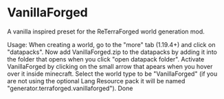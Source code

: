 # VanillaForged
A vanilla inspired preset for the ReTerraForged world generation mod.


Usage:
When creating a world, go to the "more" tab (1.19.4+) and click on "datapacks". Now add VanillaForged.zip to the datapacks by adding it into the folder that opens when you click "open datapack folder". Activate VanillaForged by clicking on the small arrow that apears when you hover over it inside minecraft. Select the world type to be "VanillaForged" (if you are not using the optional Lang Resource pack it will be named "generator.terraforged.vanillaforged"). Done
